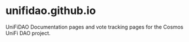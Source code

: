 # unifidao.github.io
UniFiDAO Documentation pages and vote tracking pages for the Cosmos UniFi DAO project.
